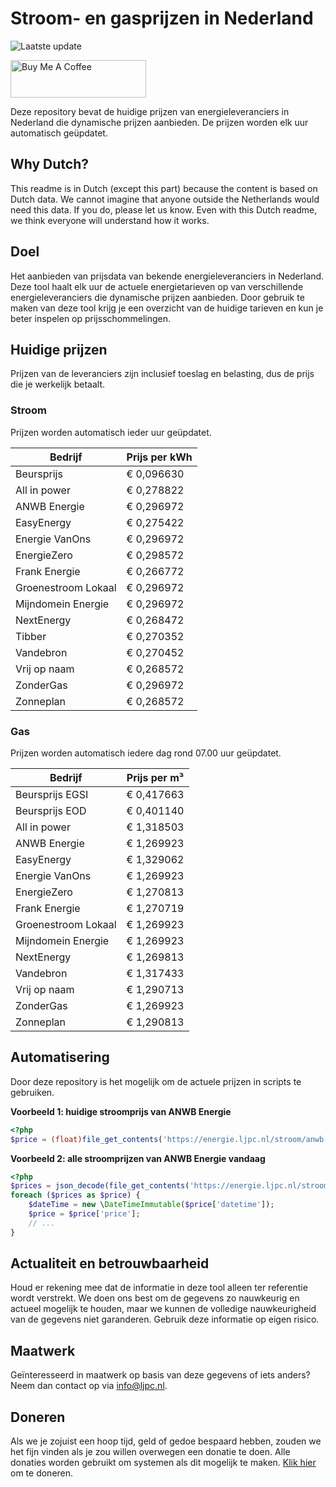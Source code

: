# Stroom- en gasprijzen in Nederland

![Laatste update](https://img.shields.io/badge/laatste%20update-2024--12--14%2014%3A00%20CET-brightgreen)

<a href="https://www.buymeacoffee.com/Lars-" target="_blank"><img src="https://cdn.buymeacoffee.com/buttons/v2/default-orange.png" alt="Buy Me A Coffee" height="60" style="height: 60px !important;width: 217px !important;" ></a>

Deze repository bevat de huidige prijzen van energieleveranciers in Nederland die dynamische prijzen aanbieden. De prijzen worden elk uur automatisch geüpdatet.

## Why Dutch?

This readme is in Dutch (except this part) because the content is based on Dutch data. We cannot imagine that anyone outside the Netherlands would need this data. If you do, please let us know. Even with this Dutch readme, we think
everyone will understand how it works.

## Doel

Het aanbieden van prijsdata van bekende energieleveranciers in Nederland. Deze tool haalt elk uur de actuele energietarieven op van verschillende energieleveranciers die dynamische prijzen aanbieden. Door gebruik te maken van deze tool
krijg je een overzicht van de huidige tarieven en kun je beter inspelen op prijsschommelingen.

## Huidige prijzen

Prijzen van de leveranciers zijn inclusief toeslag en belasting, dus de prijs die je werkelijk betaalt.

### Stroom

Prijzen worden automatisch ieder uur geüpdatet.

 Bedrijf | Prijs per kWh 
---------|---------------
Beursprijs | € 0,096630
All in power | € 0,278822
ANWB Energie | € 0,296972
EasyEnergy | € 0,275422
Energie VanOns | € 0,296972
EnergieZero | € 0,298572
Frank Energie | € 0,266772
Groenestroom Lokaal | € 0,296972
Mijndomein Energie | € 0,296972
NextEnergy | € 0,268472
Tibber | € 0,270352
Vandebron | € 0,270452
Vrij op naam | € 0,268572
ZonderGas | € 0,296972
Zonneplan | € 0,268572


### Gas

Prijzen worden automatisch iedere dag rond 07.00 uur geüpdatet.

 Bedrijf | Prijs per m³ 
---------|--------------
Beursprijs EGSI | € 0,417663
Beursprijs EOD | € 0,401140
All in power | € 1,318503
ANWB Energie | € 1,269923
EasyEnergy | € 1,329062
Energie VanOns | € 1,269923
EnergieZero | € 1,270813
Frank Energie | € 1,270719
Groenestroom Lokaal | € 1,269923
Mijndomein Energie | € 1,269923
NextEnergy | € 1,269813
Vandebron | € 1,317433
Vrij op naam | € 1,290713
ZonderGas | € 1,269923
Zonneplan | € 1,290813


## Automatisering

Door deze repository is het mogelijk om de actuele prijzen in scripts te gebruiken.

**Voorbeeld 1: huidige stroomprijs van ANWB Energie**

```php
<?php
$price = (float)file_get_contents('https://energie.ljpc.nl/stroom/anwb-energie-nu.txt');

```

**Voorbeeld 2: alle stroomprijzen van ANWB Energie vandaag**

```php
<?php
$prices = json_decode(file_get_contents('https://energie.ljpc.nl/stroom/all-in-power-vandaag.json'),true);
foreach ($prices as $price) {
    $dateTime = new \DateTimeImmutable($price['datetime']);
    $price = $price['price'];
    // ...
}
```

## Actualiteit en betrouwbaarheid

Houd er rekening mee dat de informatie in deze tool alleen ter referentie wordt verstrekt. We doen ons best om de gegevens zo nauwkeurig en actueel mogelijk te houden, maar we kunnen de volledige nauwkeurigheid van de gegevens niet
garanderen. Gebruik deze informatie op eigen risico.

## Maatwerk

Geïnteresseerd in maatwerk op basis van deze gegevens of iets anders? Neem dan contact op
via [info@ljpc.nl](mailto:info@ljpc.nl?subject=Energie%20prijzen).

## Doneren

Als we je zojuist een hoop tijd, geld of gedoe bespaard hebben, zouden we het fijn vinden als je zou willen overwegen een
donatie te doen. Alle donaties worden gebruikt om systemen als dit mogelijk te
maken. [Klik hier](https://www.buymeacoffee.com/Lars-) om te doneren.
